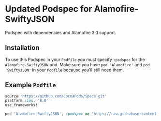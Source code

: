 Updated Podspec for Alamofire-SwiftyJSON
==============
Podspec with dependencies and Alamofire 3.0 support.

## Installation
To use this Podspec in your `Podfile` you must specify `:podspec` for the `Alamofire-SwiftyJSON` pod.
Make sure you have `pod 'Alamofire'` and `pod 'SwiftyJSON'` in your `Podfile` because you'll still need them.

## Example `Podfile`
```ruby
source 'https://github.com/CocoaPods/Specs.git'
platform :ios, '8.0'
use_frameworks!

pod 'Alamofire-SwiftyJSON', :podspec => 'https://raw.githubusercontent.com/marekj2/Alamofire-SwiftyJSON-Podspec/master/Alamofire-SwiftyJSON.podspec'
```
